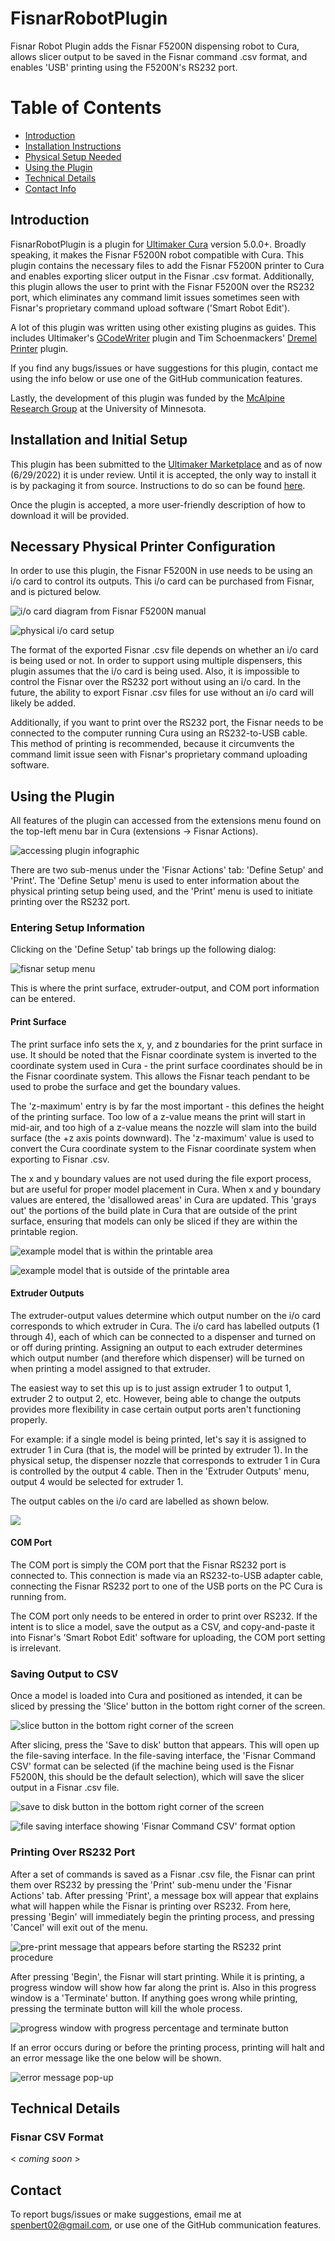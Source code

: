 # FisnarRobotPlugin
Fisnar Robot Plugin adds the Fisnar F5200N dispensing robot to Cura,
allows slicer output to be saved in the Fisnar command .csv format, and
enables 'USB' printing using the F5200N's RS232 port.

# Table of Contents
- [Introduction](##Introduction)
- [Installation Instructions](##Installation-and-Initial-Setup)
- [Physical Setup Needed](##Necessary-Physical-Printer-Configuration)
- [Using the Plugin](##Using-the-Plugin)
- [Technical Details](##Technical-Details)
- [Contact Info](#Contact)

## Introduction
FisnarRobotPlugin is a plugin for [Ultimaker Cura](https://ultimaker.com/software/ultimaker-cura) version 5.0.0+. Broadly speaking, it makes the Fisnar F5200N
robot compatible with Cura. This plugin contains the necessary files to add
the Fisnar F5200N printer to Cura and enables exporting slicer output in the
Fisnar .csv format. Additionally, this plugin allows the user to print
with the Fisnar F5200N over the RS232 port, which eliminates any command limit
issues sometimes seen with Fisnar's proprietary command upload software ('Smart
Robot Edit').

A lot of this plugin was written using other existing plugins as guides. This
includes Ultimaker's [GCodeWriter](https://github.com/Ultimaker/Cura/tree/main/plugins/GCodeWriter) plugin and Tim Schoenmackers' [Dremel Printer](https://github.com/timmehtimmeh/Cura-Dremel-Printer-Plugin) plugin.

If you find any bugs/issues or have suggestions for this plugin, contact me
using the info below or use one of the GitHub communication features.

Lastly, the development of this plugin was funded by the [McAlpine Research
Group](https://sites.google.com/view/mcalpineresearchgroup/home) at the University of Minnesota.

## Installation and Initial Setup
This plugin has been submitted to the [Ultimaker Marketplace](https://marketplace.ultimaker.com/app/cura/plugins) and as of now (6/29/2022) it is under review. Until it is accepted, the only way to install it is by packaging it
from source. Instructions to do so can be found [here](https://community.ultimaker.com/topic/26046-writing-a-custom-cura-package/).

Once the plugin is accepted, a more user-friendly description of how to download
it will be provided.

## Necessary Physical Printer Configuration
In order to use this plugin, the Fisnar F5200N in use needs to be using an
i/o card to control its outputs. This i/o card can be purchased from Fisnar,
and is pictured below.

![i/o card diagram from Fisnar F5200N manual](docs/doc_pics/io_card_2.png)

![physical i/o card setup](docs/doc_pics/io_card_setup_marked.JPG)

The format of the exported Fisnar .csv file depends on whether
an i/o card is being used or not. In order to support using multiple
dispensers, this plugin assumes that the i/o card is being used. Also, it
is impossible to control the Fisnar over the RS232 port without using
an i/o card. In the future, the ability to export Fisnar .csv files for use
without an i/o card will likely be added.

Additionally, if you want to print over the RS232 port, the Fisnar needs to be
connected to the computer running Cura using an RS232-to-USB cable. This
method of printing is recommended, because it circumvents the command limit
issue seen with Fisnar's proprietary command uploading software.

## Using the Plugin
All features of the plugin can accessed from the extensions menu found on
the top-left menu bar in Cura (extensions -> Fisnar Actions).

![accessing plugin infographic](docs/doc_pics/menu_access.png)

There are two sub-menus under the 'Fisnar Actions' tab: 'Define Setup' and
'Print'. The 'Define Setup' menu is used to enter information about the
physical printing setup being used, and the 'Print' menu is used to initiate
printing over the RS232 port.

### Entering Setup Information
Clicking on the 'Define Setup' tab brings up the following dialog:

![fisnar setup menu](docs/doc_pics/fisnar_setup_menu.png)

This is where the print surface, extruder-output, and COM port information
can be entered.


#### Print Surface

The print surface info sets the x, y, and z boundaries for the print surface
in use. It should be noted that the Fisnar coordinate system is inverted to
the coordinate system used in Cura - the print surface coordinates should be
in the Fisnar coordinate system. This allows the Fisnar teach pendant to be used
to probe the surface and get the boundary values.

The 'z-maximum' entry is by far the most important - this defines the height of
the printing surface. Too low of a z-value means the print will start in mid-air,
and too high of a z-value means the nozzle will slam into the build surface (the +z axis points downward). The
'z-maximum' value is used to convert the Cura coordinate system to the Fisnar
coordinate system when exporting to Fisnar .csv.

The x and y boundary values are not used during the file export process, but
are useful for proper model placement in Cura. When x and y boundary values
are entered, the 'disallowed areas' in Cura are updated. This 'grays out'
the portions of the build plate in Cura that are outside of the print
surface, ensuring that models can only be sliced if they are within the
printable region.

![example model that is within the printable area](docs/doc_pics/in_area_model.png)

![example model that is outside of the printable area](docs/doc_pics/out_of_area_model.png)

#### Extruder Outputs
The extruder-output values determine which output number on the i/o card
corresponds to which extruder in Cura. The i/o card has labelled outputs
(1 through 4), each of which can be connected to a dispenser and turned
on or off during printing. Assigning an output to each extruder determines
which output number (and therefore which dispenser) will be turned on when
printing a model assigned to that extruder.

The easiest way to set this up is to just assign extruder 1 to output 1,
extruder 2 to output 2, etc. However, being able to change the outputs provides
more flexibility in case certain output ports aren't functioning properly.

For example: if a single model is being printed, let's say it is assigned to
extruder 1 in Cura (that is, the model will be printed by extruder 1). In
the physical setup, the dispenser nozzle that corresponds to extruder 1 in
Cura is controlled by the output 4 cable. Then in the 'Extruder Outputs' menu,
output 4 would be selected for extruder 1.

The output cables on the i/o card are labelled as shown below.

![](docs/doc_pics/Output_3_label.JPG)

#### COM Port
The COM port is simply the COM port that the Fisnar RS232 port is connected
to. This connection is made via an RS232-to-USB adapter cable, connecting
the Fisnar RS232 port to one of the USB ports on the PC Cura is running
from.

The COM port only needs to be entered in order to print over RS232. If the
intent is to slice a model, save the output as a CSV, and copy-and-paste it
into Fisnar's 'Smart Robot Edit' software for uploading, the COM port
setting is irrelevant.

### Saving Output to CSV
Once a model is loaded into Cura and positioned as intended, it can be sliced
by pressing the 'Slice' button in the bottom right corner of the screen.

![slice button in the bottom right corner of the screen](docs/doc_pics/slice_button.png)

After slicing, press the 'Save to disk' button that appears. This will open
up the file-saving interface. In the file-saving interface, the 'Fisnar Command CSV' format can be selected (if the machine being used is the Fisnar F5200N, this should be the default selection), which will save the slicer output in a Fisnar .csv file.

![save to disk button in the bottom right corner of the screen](docs/doc_pics/save_to_disk.png)

![file saving interface showing 'Fisnar Command CSV' format option](docs/doc_pics/file_saving_ui.png)

### Printing Over RS232 Port
After a set of commands is saved as a Fisnar .csv file, the Fisnar can print them over RS232 by pressing the 'Print' sub-menu under the 'Fisnar Actions' tab.
After pressing 'Print', a message box will appear that explains what will happen
while the Fisnar is printing over RS232. From here, pressing 'Begin' will immediately begin the printing process, and pressing 'Cancel' will exit out of the menu.

![pre-print message that appears before starting the RS232 print procedure](docs/doc_pics/printing_init_msg.png)

After pressing 'Begin', the Fisnar will start printing. While it is printing,
a progress window will show how far along the print is. Also in this progress
window is a 'Terminate' button. If anything goes wrong while printing, pressing
the terminate button will kill the whole process.

![progress window with progress percentage and terminate button](docs/doc_pics/printing_prog.png)

If an error occurs during or before the printing process, printing will halt and an error message like the one below will be shown.

![error message pop-up](docs/doc_pics/init_fail_msg.png)

## Technical Details

### Fisnar CSV Format

\< _coming soon_ \>

## Contact
To report bugs/issues or make suggestions, email me at [spenbert02@gmail.com](mailto:spenbert02@gmail.com), or use one of the GitHub
communication features.
